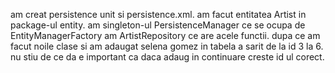 am creat persistence unit si persistence.xml.
am facut entitatea Artist in package-ul entity.
am singleton-ul PersistenceManager ce se ocupa de EntityManagerFactory 
am ArtistRepository ce are acele functii.
dupa ce am facut noile clase si am adaugat selena gomez in tabela a sarit de la id 3 la 6. nu stiu de ce da e important ca daca adaug in continuare creste id ul corect.
